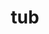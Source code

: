 ---
category: 3-letters
denotation: null
name: tub
reference_link: https://www.etymonline.com/word/tub
root_language: null
root_name: null
title: tub
type: free
word_sums:
- respelling: tub
  sum: 'Tub + '
---